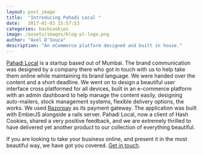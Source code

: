 ```yaml
---
layout: post_image
title:  "Introducing Pahadi Local "
date:   2017-01-03 15:57:53
categories: hashcookies
image: /assets/images/blog-pl-logo.png
author: "Axel D'Souza"
description: "An eCommerce platform designed and built in house."
---
```


[Pahadi Local](http://pahadilocal.com) is a startup based out of Mumbai. The brand communication was designed by a company there who got in touch with us to help take them online while maintaining its brand language. We were handed over the content and a short deadline. We went on to design a beautiful user interface cross platformed for all devices, built in an e-commerce platform with an admin dashboard to help manage the content easily, designing auto-mailers, stock management systems, flexible delivery options, the works. We used [Razorpay](http://razorpay.com) as its payment gateway. The application was built with EmberJS alongside a rails server. Pahadi Local, now a client of Hash Cookies, shared a very positive feedback, and we are extremely thrilled to have delivered yet another product to our collection of everything beautiful.

If you are looking to take your business online, and present it in the most beautiful way, we have got you covered. [Get in touch](http://hashcooki.es/contact/).

